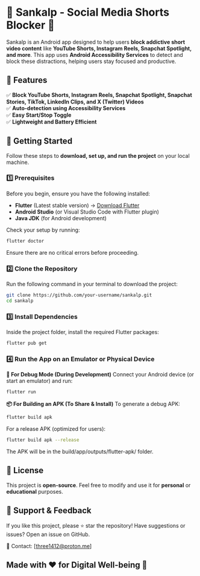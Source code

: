 # 🎯 Sankalp - Social Media Shorts Blocker 🚀  

Sankalp is an Android app designed to help users **block addictive short video content** like **YouTube Shorts, Instagram Reels, Snapchat Spotlight, and more**. This app uses **Android Accessibility Services** to detect and block these distractions, helping users stay focused and productive.  

## 📌 Features  
✅ **Block YouTube Shorts, Instagram Reels, Snapchat Spotlight, Snapchat Stories, TikTok, LinkedIn Clips, and X (Twitter) Videos**  
✅ **Auto-detection using Accessibility Services**  
✅ **Easy Start/Stop Toggle**  
✅ **Lightweight and Battery Efficient**  

## 🚀 Getting Started  

Follow these steps to **download, set up, and run the project** on your local machine.

### **1️⃣ Prerequisites**  
Before you begin, ensure you have the following installed:  
- **Flutter** (Latest stable version) → [Download Flutter](https://flutter.dev/docs/get-started/install)  
- **Android Studio** (or Visual Studio Code with Flutter plugin)  
- **Java JDK** (for Android development)  

Check your setup by running:  
```sh
flutter doctor
```
Ensure there are no critical errors before proceeding.

### **2️⃣ Clone the Repository**

Run the following command in your terminal to download the project:
```sh
git clone https://github.com/your-username/sankalp.git
cd sankalp
```

### **3️⃣ Install Dependencies**

Inside the project folder, install the required Flutter packages:
```sh
flutter pub get
```

### **4️⃣ Run the App on an Emulator or Physical Device**

**📱 For Debug Mode (During Development)**
Connect your Android device (or start an emulator) and run:
```sh
flutter run
```

**📦 For Building an APK (To Share & Install)**
To generate a debug APK:
```sh
flutter build apk
```

For a release APK (optimized for users):
```sh
flutter build apk --release
```

The APK will be in the build/app/outputs/flutter-apk/ folder.

## 📜 License

This project is **open-source**. Feel free to modify and use it for **personal** or **educational** purposes.

## 🙌 Support & Feedback
If you like this project, please ⭐ star the repository!
Have suggestions or issues? Open an issue on GitHub.

📩 Contact: [three1412@proton.me]

## Made with ❤️ for Digital Well-being 🚀